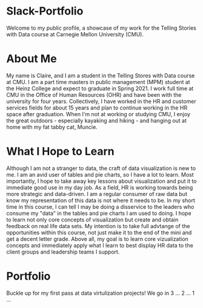 # Slack-Portfolio
Welcome to my public profile, a showcase of my work for the Telling Stories with Data course at Carnegie Mellon University (CMU).

# About Me
My name is Claire, and I am a student in the Telling Stores with Data course at CMU. I am a part time masters in public management (MPM) student at the Heinz College and expect to graduate in Spring 2021. I work full time at CMU in the Office of Human Resources (OHR) and have been with the university for four years. Collectively, I have worked in the HR and customer services fields for about 15 years and plan to continue working in the HR space after graduation. When I'm not at working or studying CMU, I enjoy the great outdoors - especially kayaking and hiking - and hanging out at home with my fat tabby cat, Muncie. 

# What I Hope to Learn
Although I am not a stranger to data, the craft of data visualization is new to me. I am an avid user of tables and pie charts, so I have a lot to learn. Most importantly, I hope to take away key lessons about visualization and put it to immediate good use in my day job. As a field, HR is working towards being more strategic and data-driven. I am a regular consumer of raw data but know my representation of this data is not where it needs to be. In my short time in this course, I can tell I may be doing a disservice to the leaders who consume my "data" in the tables and pie charts I am used to doing. I hope to learn not only core concepts of visualization but create and obtain feedback on real life data sets. My intention is to take full advtange of the opportunities within this course, not just make it to the end of the mini and get a decent letter grade. Above all, my goal is to learn core vizualization concepts and immediately apply what I learn to best display HR data to the client groups and leadership teams I support. 

# Portfolio
Buckle up for my first pass at data virtulization projects! We go in 3 ... 2 ... 1 ...

